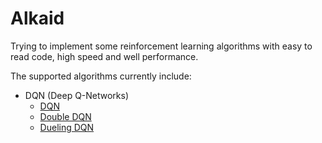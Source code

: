 # Alkaid

Trying to implement some reinforcement learning algorithms with easy to read code, high speed and well performance.

The supported algorithms currently include:

- DQN (Deep Q-Networks)
    - [DQN](https://arxiv.org/abs/1312.5602)
    - [Double DQN](https://arxiv.org/pdf/1509.06461.pdf)
    - [Dueling DQN](https://arxiv.org/pdf/1511.06581.pdf)
